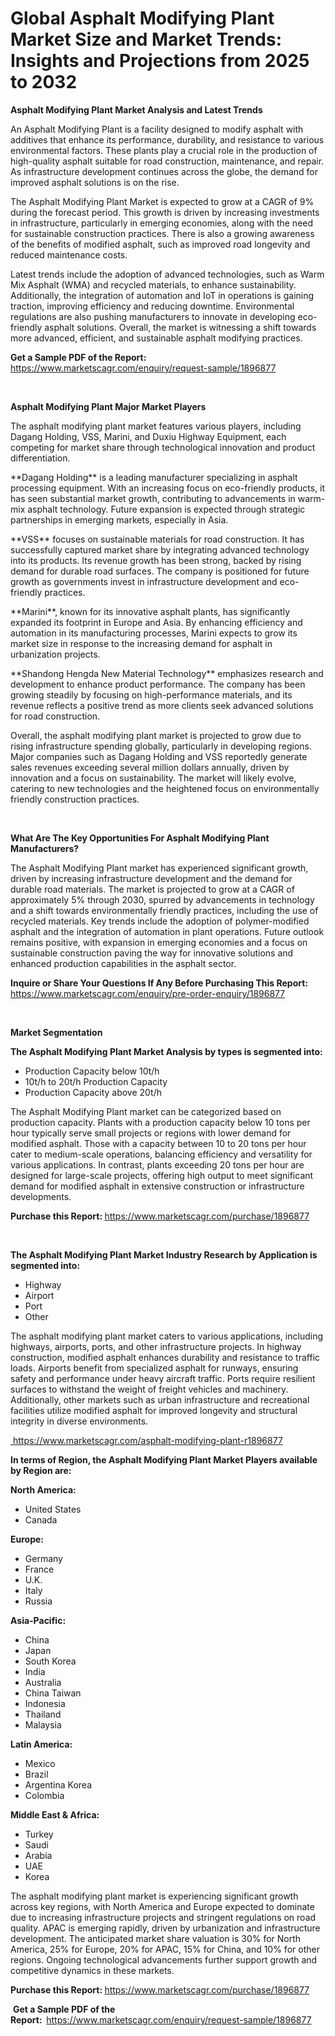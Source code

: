 <p><h1>Global Asphalt Modifying Plant Market Size and Market Trends: Insights and Projections from 2025 to 2032</h1></p><p><strong>Asphalt Modifying Plant Market Analysis and Latest Trends</strong></p>
<p><p>An Asphalt Modifying Plant is a facility designed to modify asphalt with additives that enhance its performance, durability, and resistance to various environmental factors. These plants play a crucial role in the production of high-quality asphalt suitable for road construction, maintenance, and repair. As infrastructure development continues across the globe, the demand for improved asphalt solutions is on the rise.</p><p>The Asphalt Modifying Plant Market is expected to grow at a CAGR of 9% during the forecast period. This growth is driven by increasing investments in infrastructure, particularly in emerging economies, along with the need for sustainable construction practices. There is also a growing awareness of the benefits of modified asphalt, such as improved road longevity and reduced maintenance costs.</p><p>Latest trends include the adoption of advanced technologies, such as Warm Mix Asphalt (WMA) and recycled materials, to enhance sustainability. Additionally, the integration of automation and IoT in operations is gaining traction, improving efficiency and reducing downtime. Environmental regulations are also pushing manufacturers to innovate in developing eco-friendly asphalt solutions. Overall, the market is witnessing a shift towards more advanced, efficient, and sustainable asphalt modifying practices.</p></p>
<p><strong>Get a Sample PDF of the Report:&nbsp;</strong> <a href="https://www.marketscagr.com/enquiry/request-sample/1896877?utm_campaign=2518&utm_medium=2&utm_source=Github&utm_content=ia&utm_term=12042025&utm_id=asphalt-modifying-plant">https://www.marketscagr.com/enquiry/request-sample/1896877</a></p>
<p>&nbsp;</p>
<p><strong>Asphalt Modifying Plant Major Market Players</strong></p>
<p><p>The asphalt modifying plant market features various players, including Dagang Holding, VSS, Marini, and Duxiu Highway Equipment, each competing for market share through technological innovation and product differentiation. </p><p>**Dagang Holding** is a leading manufacturer specializing in asphalt processing equipment. With an increasing focus on eco-friendly products, it has seen substantial market growth, contributing to advancements in warm-mix asphalt technology. Future expansion is expected through strategic partnerships in emerging markets, especially in Asia.</p><p>**VSS** focuses on sustainable materials for road construction. It has successfully captured market share by integrating advanced technology into its products. Its revenue growth has been strong, backed by rising demand for durable road surfaces. The company is positioned for future growth as governments invest in infrastructure development and eco-friendly practices.</p><p>**Marini**, known for its innovative asphalt plants, has significantly expanded its footprint in Europe and Asia. By enhancing efficiency and automation in its manufacturing processes, Marini expects to grow its market size in response to the increasing demand for asphalt in urbanization projects.</p><p>**Shandong Hengda New Material Technology** emphasizes research and development to enhance product performance. The company has been growing steadily by focusing on high-performance materials, and its revenue reflects a positive trend as more clients seek advanced solutions for road construction.</p><p>Overall, the asphalt modifying plant market is projected to grow due to rising infrastructure spending globally, particularly in developing regions. Major companies such as Dagang Holding and VSS reportedly generate sales revenues exceeding several million dollars annually, driven by innovation and a focus on sustainability. The market will likely evolve, catering to new technologies and the heightened focus on environmentally friendly construction practices.</p></p>
<p>&nbsp;</p>
<p><strong>What Are The Key Opportunities For Asphalt Modifying Plant Manufacturers?</strong></p>
<p><p>The Asphalt Modifying Plant market has experienced significant growth, driven by increasing infrastructure development and the demand for durable road materials. The market is projected to grow at a CAGR of approximately 5% through 2030, spurred by advancements in technology and a shift towards environmentally friendly practices, including the use of recycled materials. Key trends include the adoption of polymer-modified asphalt and the integration of automation in plant operations. Future outlook remains positive, with expansion in emerging economies and a focus on sustainable construction paving the way for innovative solutions and enhanced production capabilities in the asphalt sector.</p></p>
<p><strong>Inquire or Share Your Questions If Any Before Purchasing This Report:</strong> <a href="https://www.marketscagr.com/enquiry/pre-order-enquiry/1896877?utm_campaign=2518&utm_medium=2&utm_source=Github&utm_content=ia&utm_term=12042025&utm_id=asphalt-modifying-plant">https://www.marketscagr.com/enquiry/pre-order-enquiry/1896877</a></p>
<p>&nbsp;</p>
<p><strong>Market Segmentation</strong></p>
<p><strong>The Asphalt Modifying Plant Market Analysis by types is segmented into:</strong></p>
<p><ul><li>Production Capacity below 10t/h</li><li>10t/h to 20t/h Production Capacity</li><li>Production Capacity above 20t/h</li></ul></p>
<p><p>The Asphalt Modifying Plant market can be categorized based on production capacity. Plants with a production capacity below 10 tons per hour typically serve small projects or regions with lower demand for modified asphalt. Those with a capacity between 10 to 20 tons per hour cater to medium-scale operations, balancing efficiency and versatility for various applications. In contrast, plants exceeding 20 tons per hour are designed for large-scale projects, offering high output to meet significant demand for modified asphalt in extensive construction or infrastructure developments.</p></p>
<p><strong>Purchase this Report:&nbsp;</strong><a href="https://www.marketscagr.com/purchase/1896877?utm_campaign=2518&utm_medium=2&utm_source=Github&utm_content=ia&utm_term=12042025&utm_id=asphalt-modifying-plant">https://www.marketscagr.com/purchase/1896877</a></p>
<p>&nbsp;</p>
<p><strong>The Asphalt Modifying Plant Market Industry Research by Application is segmented into:</strong></p>
<p><ul><li>Highway</li><li>Airport</li><li>Port</li><li>Other</li></ul></p>
<p><p>The asphalt modifying plant market caters to various applications, including highways, airports, ports, and other infrastructure projects. In highway construction, modified asphalt enhances durability and resistance to traffic loads. Airports benefit from specialized asphalt for runways, ensuring safety and performance under heavy aircraft traffic. Ports require resilient surfaces to withstand the weight of freight vehicles and machinery. Additionally, other markets such as urban infrastructure and recreational facilities utilize modified asphalt for improved longevity and structural integrity in diverse environments.</p></p>
<p><a href="https://www.marketscagr.com/asphalt-modifying-plant-r1896877?utm_campaign=2518&utm_medium=2&utm_source=Github&utm_content=ia&utm_term=12042025&utm_id=asphalt-modifying-plant">&nbsp;https://www.marketscagr.com/asphalt-modifying-plant-r1896877</a></p>
<p><strong>In terms of Region, the Asphalt Modifying Plant Market Players available by Region are:</strong></p>
<p>
    <p> <strong> North America: </strong>
        <ul>
            <li>United States</li>
            <li>Canada</li>
        </ul>
        </p> 
    <p> <strong> Europe: </strong>
        <ul>
            <li>Germany</li>
            <li>France</li>
            <li>U.K.</li>
            <li>Italy</li>
            <li>Russia</li>
        </ul>
        </p> 
    <p> <strong> Asia-Pacific: </strong>
        <ul>
            <li>China</li>
            <li>Japan</li>
            <li>South Korea</li>
            <li>India</li>
            <li>Australia</li>
            <li>China Taiwan</li>
            <li>Indonesia</li>
            <li>Thailand</li>
            <li>Malaysia</li>
        </ul>
        </p> 
    <p> <strong> Latin America: </strong>
        <ul>
            <li>Mexico</li>
            <li>Brazil</li>
            <li>Argentina Korea</li>
            <li>Colombia</li>
        </ul>
        </p> 
    <p> <strong> Middle East & Africa: </strong>
        <ul>
            <li>Turkey</li>
            <li>Saudi</li>
            <li>Arabia</li>
            <li>UAE</li>
            <li>Korea</li>
        </ul>
    </p>
    </p>
<p><p>The asphalt modifying plant market is experiencing significant growth across key regions, with North America and Europe expected to dominate due to increasing infrastructure projects and stringent regulations on road quality. APAC is emerging rapidly, driven by urbanization and infrastructure development. The anticipated market share valuation is 30% for North America, 25% for Europe, 20% for APAC, 15% for China, and 10% for other regions. Ongoing technological advancements further support growth and competitive dynamics in these markets.</p></p>
<p><strong>Purchase this Report: </strong><a href="https://www.marketscagr.com/purchase/1896877?utm_campaign=2518&utm_medium=2&utm_source=Github&utm_content=ia&utm_term=12042025&utm_id=asphalt-modifying-plant">https://www.marketscagr.com/purchase/1896877</a></p>
<p>&nbsp;<strong>Get a Sample PDF of the Report:&nbsp;&nbsp;</strong><a href="https://www.marketscagr.com/enquiry/request-sample/1896877?utm_campaign=2518&utm_medium=2&utm_source=Github&utm_content=ia&utm_term=12042025&utm_id=asphalt-modifying-plant">https://www.marketscagr.com/enquiry/request-sample/1896877</a></p>
<p><strong></strong></p>
<p><p></p><p></p><p></p></p>